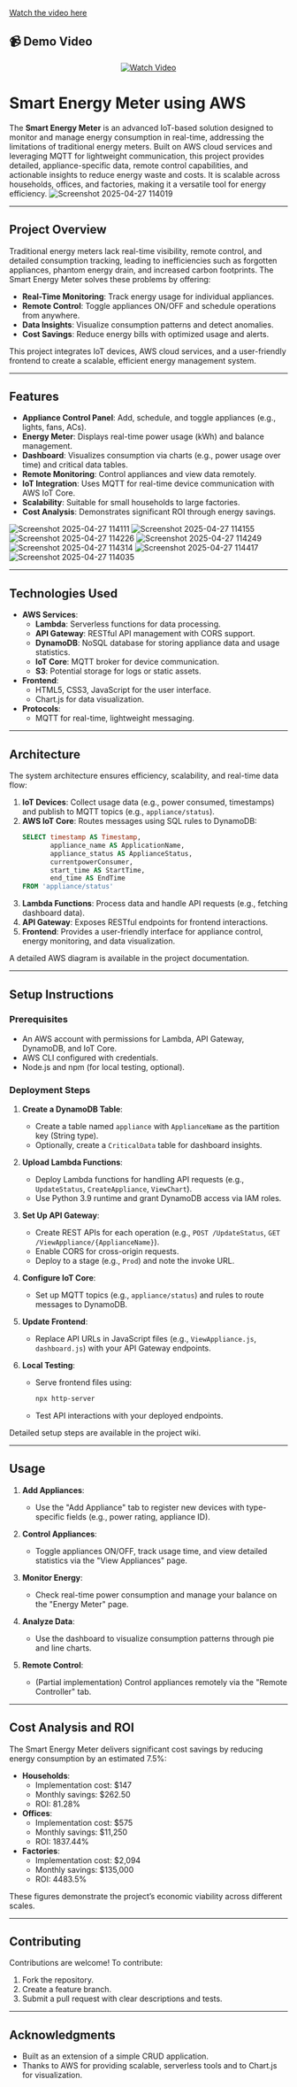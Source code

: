 

[Watch the video here](https://drive.google.com/file/d/18hkm9KSxxtbDuKHKyw8eRAW4emHo2yo_/view?usp=drive_link)
## 📹 Demo Video

<p align="center">
  <a href="https://drive.google.com/file/d/18hkm9KSxxtbDuKHKyw8eRAW4emHo2yo_/view?usp=drive_link" target="_blank">
    <img src="https://img.shields.io/badge/Watch-Video-blue?style=for-the-badge" alt="Watch Video"/>
  </a>
</p>



# Smart Energy Meter using AWS

The **Smart Energy Meter** is an advanced IoT-based solution designed to monitor and manage energy consumption in real-time, addressing the limitations of traditional energy meters. Built on AWS cloud services and leveraging MQTT for lightweight communication, this project provides detailed, appliance-specific data, remote control capabilities, and actionable insights to reduce energy waste and costs. It is scalable across households, offices, and factories, making it a versatile tool for energy efficiency.
![Screenshot 2025-04-27 114019](https://github.com/user-attachments/assets/c619d1e4-6e7e-43fd-9165-d8e0628c1235)

---


## Project Overview

Traditional energy meters lack real-time visibility, remote control, and detailed consumption tracking, leading to inefficiencies such as forgotten appliances, phantom energy drain, and increased carbon footprints. The Smart Energy Meter solves these problems by offering:
- **Real-Time Monitoring**: Track energy usage for individual appliances.
- **Remote Control**: Toggle appliances ON/OFF and schedule operations from anywhere.
- **Data Insights**: Visualize consumption patterns and detect anomalies.
- **Cost Savings**: Reduce energy bills with optimized usage and alerts.

This project integrates IoT devices, AWS cloud services, and a user-friendly frontend to create a scalable, efficient energy management system.

---

## Features

- **Appliance Control Panel**: Add, schedule, and toggle appliances (e.g., lights, fans, ACs).
- **Energy Meter**: Displays real-time power usage (kWh) and balance management.
- **Dashboard**: Visualizes consumption via charts (e.g., power usage over time) and critical data tables.
- **Remote Monitoring**: Control appliances and view data remotely.
- **IoT Integration**: Uses MQTT for real-time device communication with AWS IoT Core.
- **Scalability**: Suitable for small households to large factories.
- **Cost Analysis**: Demonstrates significant ROI through energy savings.

![Screenshot 2025-04-27 114111](https://github.com/user-attachments/assets/bb91431f-3032-41f1-8b36-2ad20f26ffd5)
![Screenshot 2025-04-27 114155](https://github.com/user-attachments/assets/a6210d30-cb91-4771-bb5f-5260ae726557)
![Screenshot 2025-04-27 114226](https://github.com/user-attachments/assets/667138af-d16e-41f1-8568-2b7d50613729)
![Screenshot 2025-04-27 114249](https://github.com/user-attachments/assets/fc2608f1-72ed-43a1-a799-53ae1277587c)
![Screenshot 2025-04-27 114314](https://github.com/user-attachments/assets/0057702e-3a44-4227-9098-fced292f1e8f)
![Screenshot 2025-04-27 114417](https://github.com/user-attachments/assets/095949f9-e17c-4d02-b67a-95155de1848c)
![Screenshot 2025-04-27 114035](https://github.com/user-attachments/assets/57f12723-75b4-4bcf-90d3-35a751a06e82)

---

## Technologies Used

- **AWS Services**:
  - **Lambda**: Serverless functions for data processing.
  - **API Gateway**: RESTful API management with CORS support.
  - **DynamoDB**: NoSQL database for storing appliance data and usage statistics.
  - **IoT Core**: MQTT broker for device communication.
  - **S3**: Potential storage for logs or static assets.
- **Frontend**:
  - HTML5, CSS3, JavaScript for the user interface.
  - Chart.js for data visualization.
- **Protocols**:
  - MQTT for real-time, lightweight messaging.

---

## Architecture

The system architecture ensures efficiency, scalability, and real-time data flow:

1. **IoT Devices**: Collect usage data (e.g., power consumed, timestamps) and publish to MQTT topics (e.g., `appliance/status`).
2. **AWS IoT Core**: Routes messages using SQL rules to DynamoDB:
   ```sql
   SELECT timestamp AS Timestamp,
          appliance_name AS ApplicationName,
          appliance_status AS ApplianceStatus,
          currentpowerConsumer,
          start_time AS StartTime,
          end_time AS EndTime
   FROM 'appliance/status'
   ```
3. **Lambda Functions**: Process data and handle API requests (e.g., fetching dashboard data).
4. **API Gateway**: Exposes RESTful endpoints for frontend interactions.
5. **Frontend**: Provides a user-friendly interface for appliance control, energy monitoring, and data visualization.

A detailed AWS diagram is available in the project documentation.

---

## Setup Instructions

### Prerequisites
- An AWS account with permissions for Lambda, API Gateway, DynamoDB, and IoT Core.
- AWS CLI configured with credentials.
- Node.js and npm (for local testing, optional).

### Deployment Steps
1. **Create a DynamoDB Table**:
   - Create a table named `appliance` with `ApplianceName` as the partition key (String type).
   - Optionally, create a `CriticalData` table for dashboard insights.

2. **Upload Lambda Functions**:
   - Deploy Lambda functions for handling API requests (e.g., `UpdateStatus`, `CreateAppliance`, `ViewChart`).
   - Use Python 3.9 runtime and grant DynamoDB access via IAM roles.

3. **Set Up API Gateway**:
   - Create REST APIs for each operation (e.g., `POST /UpdateStatus`, `GET /ViewAppliance/{ApplianceName}`).
   - Enable CORS for cross-origin requests.
   - Deploy to a stage (e.g., `Prod`) and note the invoke URL.

4. **Configure IoT Core**:
   - Set up MQTT topics (e.g., `appliance/status`) and rules to route messages to DynamoDB.

5. **Update Frontend**:
   - Replace API URLs in JavaScript files (e.g., `ViewAppliance.js`, `dashboard.js`) with your API Gateway endpoints.

6. **Local Testing**:
   - Serve frontend files using:
     ```bash
     npx http-server
     ```
   - Test API interactions with your deployed endpoints.

Detailed setup steps are available in the project wiki.

---

## Usage

1. **Add Appliances**:
   - Use the "Add Appliance" tab to register new devices with type-specific fields (e.g., power rating, appliance ID).

2. **Control Appliances**:
   - Toggle appliances ON/OFF, track usage time, and view detailed statistics via the "View Appliances" page.

3. **Monitor Energy**:
   - Check real-time power consumption and manage your balance on the "Energy Meter" page.

4. **Analyze Data**:
   - Use the dashboard to visualize consumption patterns through pie and line charts.

5. **Remote Control**:
   - (Partial implementation) Control appliances remotely via the "Remote Controller" tab.

---

## Cost Analysis and ROI

The Smart Energy Meter delivers significant cost savings by reducing energy consumption by an estimated 7.5%:
- **Households**: 
  - Implementation cost: $147
  - Monthly savings: $262.50
  - ROI: 81.28%
- **Offices**:
  - Implementation cost: $575
  - Monthly savings: $11,250
  - ROI: 1837.44%
- **Factories**:
  - Implementation cost: $2,094
  - Monthly savings: $135,000
  - ROI: 4483.5%

These figures demonstrate the project’s economic viability across different scales.

---

## Contributing

Contributions are welcome! To contribute:
1. Fork the repository.
2. Create a feature branch.
3. Submit a pull request with clear descriptions and tests.


---

## Acknowledgments

- Built as an extension of a simple CRUD application.
- Thanks to AWS for providing scalable, serverless tools and to Chart.js for visualization.

